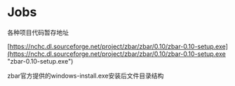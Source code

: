 # Jobs
各种项目代码暂存地址


[https://nchc.dl.sourceforge.net/project/zbar/zbar/0.10/zbar-0.10-setup.exe](https://nchc.dl.sourceforge.net/project/zbar/zbar/0.10/zbar-0.10-setup.exe "zbar-0.10-setup.exe")

zbar官方提供的windows-install.exe安装后文件目录结构